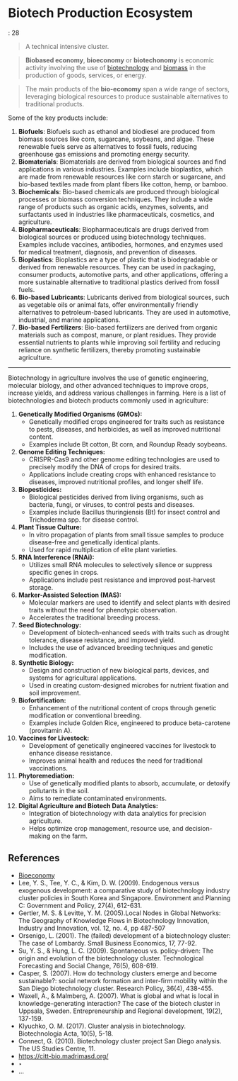 # Biotech Production Ecosystem

: 28

> A  technical  intensive cluster.
> 

> **Biobased economy**, **bioeconomy** or **biotechonomy** is economic activity involving the use of [biotechnology](https://en.wikipedia.org/wiki/Biotechnology) and [biomass](https://en.wikipedia.org/wiki/Biomass) in the production of goods, services, or energy.
> 

> The main products of the **bio-economy** span a wide range of sectors, leveraging biological resources to produce sustainable alternatives to traditional products.
> 

Some of the key products include:

1. **Biofuels**: Biofuels such as ethanol and biodiesel are produced from biomass sources like corn, sugarcane, soybeans, and algae. These renewable fuels serve as alternatives to fossil fuels, reducing greenhouse gas emissions and promoting energy security.
2. **Biomaterials**: Biomaterials are derived from biological sources and find applications in various industries. Examples include bioplastics, which are made from renewable resources like corn starch or sugarcane, and bio-based textiles made from plant fibers like cotton, hemp, or bamboo.
3. **Biochemicals**: Bio-based chemicals are produced through biological processes or biomass conversion techniques. They include a wide range of products such as organic acids, enzymes, solvents, and surfactants used in industries like pharmaceuticals, cosmetics, and agriculture.
4. **Biopharmaceuticals**: Biopharmaceuticals are drugs derived from biological sources or produced using biotechnology techniques. Examples include vaccines, antibodies, hormones, and enzymes used for medical treatment, diagnosis, and prevention of diseases.
5. **Bioplastics**: Bioplastics are a type of plastic that is biodegradable or derived from renewable resources. They can be used in packaging, consumer products, automotive parts, and other applications, offering a more sustainable alternative to traditional plastics derived from fossil fuels.
6. **Bio-based Lubricants**: Lubricants derived from biological sources, such as vegetable oils or animal fats, offer environmentally friendly alternatives to petroleum-based lubricants. They are used in automotive, industrial, and marine applications.
7. **Bio-based Fertilizers**: Bio-based fertilizers are derived from organic materials such as compost, manure, or plant residues. They provide essential nutrients to plants while improving soil fertility and reducing reliance on synthetic fertilizers, thereby promoting sustainable agriculture.

---

Biotechnology in agriculture involves the use of genetic engineering, molecular biology, and other advanced techniques to improve crops, increase yields, and address various challenges in farming. Here is a list of biotechnologies and biotech products commonly used in agriculture:

1. **Genetically Modified Organisms (GMOs):**
    - Genetically modified crops engineered for traits such as resistance to pests, diseases, and herbicides, as well as improved nutritional content.
    - Examples include Bt cotton, Bt corn, and Roundup Ready soybeans.
2. **Genome Editing Techniques:**
    - CRISPR-Cas9 and other genome editing technologies are used to precisely modify the DNA of crops for desired traits.
    - Applications include creating crops with enhanced resistance to diseases, improved nutritional profiles, and longer shelf life.
3. **Biopesticides:**
    - Biological pesticides derived from living organisms, such as bacteria, fungi, or viruses, to control pests and diseases.
    - Examples include Bacillus thuringiensis (Bt) for insect control and Trichoderma spp. for disease control.
4. **Plant Tissue Culture:**
    - In vitro propagation of plants from small tissue samples to produce disease-free and genetically identical plants.
    - Used for rapid multiplication of elite plant varieties.
5. **RNA Interference (RNAi):**
    - Utilizes small RNA molecules to selectively silence or suppress specific genes in crops.
    - Applications include pest resistance and improved post-harvest storage.
6. **Marker-Assisted Selection (MAS):**
    - Molecular markers are used to identify and select plants with desired traits without the need for phenotypic observation.
    - Accelerates the traditional breeding process.
7. **Seed Biotechnology:**
    - Development of biotech-enhanced seeds with traits such as drought tolerance, disease resistance, and improved yield.
    - Includes the use of advanced breeding techniques and genetic modification.
8. **Synthetic Biology:**
    - Design and construction of new biological parts, devices, and systems for agricultural applications.
    - Used in creating custom-designed microbes for nutrient fixation and soil improvement.
9. **Biofortification:**
    - Enhancement of the nutritional content of crops through genetic modification or conventional breeding.
    - Examples include Golden Rice, engineered to produce beta-carotene (provitamin A).
10. **Vaccines for Livestock:**
    - Development of genetically engineered vaccines for livestock to enhance disease resistance.
    - Improves animal health and reduces the need for traditional vaccinations.
11. **Phytoremediation:**
    - Use of genetically modified plants to absorb, accumulate, or detoxify pollutants in the soil.
    - Aims to remediate contaminated environments.
12. **Digital Agriculture and Biotech Data Analytics:**
    - Integration of biotechnology with data analytics for precision agriculture.
    - Helps optimize crop management, resource use, and decision-making on the farm.

## References

- [Bioeconomy](https://en.wikipedia.org/wiki/Bioeconomy)
- Lee, Y. S., Tee, Y. C., & Kim, D. W. (2009). Endogenous versus exogenous development: a comparative study of biotechnology industry cluster policies in South Korea and Singapore. Environment and Planning C: Government and Policy, 27(4), 612-631.
- Gertler, M. S. & Levitte, Y. M. (2005).Local Nodes in Global Networks: The Geography of
Knowledge Flows in Biotechnology Innovation, Industry and Innovation, vol. 12, no.
4, pp 487-507
- Orsenigo, L. (2001). The (failed) development of a biotechnology cluster: The case of Lombardy. Small Business Economics, 17, 77-92.
- Su, Y. S., & Hung, L. C. (2009). Spontaneous vs. policy-driven: The origin and evolution of the biotechnology cluster. Technological Forecasting and Social Change, 76(5), 608-619.
- Casper, S. (2007). How do technology clusters emerge and become sustainable?: social network formation and inter-firm mobility within the San Diego biotechnology cluster. Research Policy, 36(4), 438-455.
- Waxell, A., & Malmberg, A. (2007). What is global and what is local in knowledge-generating interaction? The case of the biotech cluster in Uppsala, Sweden. Entrepreneurship and Regional development, 19(2), 137-159.
- Klyuchko, O. M. (2017). Cluster analysis in biotechnology. Biotechnologia Acta, 10(5), 5-18.
- Connect, G. (2010). Biotechnology cluster project San Diego analysis. The US Studies Centre, 11.
- https://citt-bio.madrimasd.org/
- ‣
- …